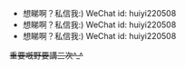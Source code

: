 - 想睇啊？私信我:) WeChat id: huiyi220508
- 想睇啊？私信我:) WeChat id: huiyi220508
- 想睇啊？私信我:) WeChat id: huiyi220508

~~重要嘅野要講三次^_^~~